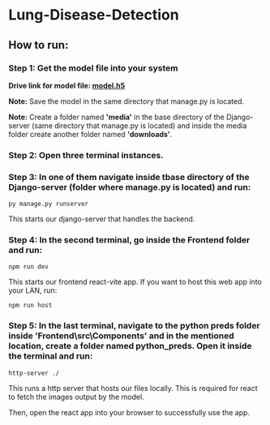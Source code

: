 # Lung-Disease-Detection

## How to run:

### Step 1: Get the model file into your system

**Drive link for model file: [model.h5](https://drive.google.com/file/d/15UNsIE3aIHudTiRVSqAT4S3AT3veFb2S/view?usp=sharing)**

**Note:** Save the model in the same directory that manage.py is located.

**Note:** Create a folder named **'media'** in the base directory of the Django-server (same directory that manage.py is located) and inside the media folder create another folder named **'downloads'**.

### Step 2: Open three terminal instances.

### Step 3: In one of them navigate inside tbase directory of the Django-server (folder where manage.py is located) and run:

`py manage.py runserver`

This starts our django-server that handles the backend.

### Step 4: In the second terminal, go inside the Frontend folder and run:

`npm run dev`

This starts our frontend react-vite app. If you want to host this web app into your LAN, run:

`npm run host`

### Step 5: In the last terminal, navigate to the python preds folder inside **'Frontend\src\Components\'** and in the mentioned location, create a folder named python_preds. Open it inside the terminal and run:

`http-server ./`

This runs a http server that hosts our files locally. This is required for react to fetch the images output by the model.

Then, open the react app into your browser to successfully use the app.

